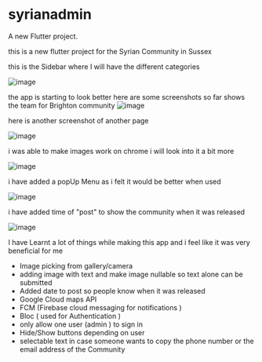 # syrianadmin

A new Flutter project.

this is a new flutter project for the Syrian Community in Sussex 

this is the Sidebar where I will have the different categories 

![image](https://github.com/Amjadyabroudi128/syriancommunity/assets/61939508/d5cdabfb-3a9c-4b4e-8ed8-e66a30489660)

the app is starting to look better 
here are some screenshots so far 
shows the team for Brighton community
![image](https://github.com/Amjadyabroudi128/syriancommunity/assets/61939508/9fffb693-5c62-40d8-b5ab-d7b246ddcb9f)

here is another screenshot of another page 

![image](https://github.com/Amjadyabroudi128/syriancommunity/assets/61939508/4c2090e7-5f36-43d0-860d-10be819325f1)

i was able to make images work on chrome i will look into it a bit more

![image](https://github.com/Amjadyabroudi128/syriancommunity/assets/61939508/8be25117-36df-41cc-ba2a-e1d4cf559e6a)

i have added a popUp Menu as i felt it would be better when used 


![image](https://github.com/Amjadyabroudi128/syriancommunity/assets/61939508/c6da1b8e-b92f-4879-a3a6-369db4e5c8b9)


i have added time of "post" to show the community when it was released 

![image](https://github.com/Amjadyabroudi128/syriancommunity/assets/61939508/6f3d7b1a-5f33-400e-9bed-c19729b6ba52)

I have Learnt a lot of things while making this app and i feel like it was very beneficial for me 
* Image picking from gallery/camera
* adding image with text and make image nullable so text alone can be submitted
* Added date to post so people know when it was released
* Google Cloud maps API
* FCM (Firebase cloud messaging for notifications )
* Bloc ( used for Authentication )
* only allow one user (admin ) to sign in
* Hide/Show buttons depending on user
* selectable text in case someone wants to copy the phone number or the email address of the Community 

